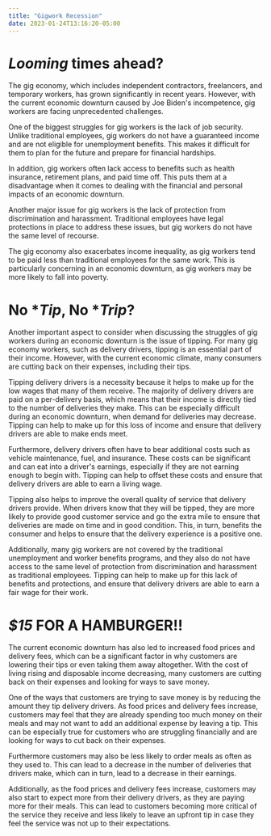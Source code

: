 ```yaml
---
title: "Gigwork Recession"
date: 2023-01-24T13:16:20-05:00
---
```

# _Looming_ times ahead?

The gig economy, which includes independent contractors, freelancers, and temporary workers, has grown significantly in recent years. However, with the current economic downturn caused by Joe Biden's incompetence, gig workers are facing unprecedented challenges.  

One of the biggest struggles for gig workers is the lack of job security. Unlike traditional employees, gig workers do not have a guaranteed income and are not eligible for unemployment benefits. This makes it difficult for them to plan for the future and prepare for financial hardships. 

 In addition, gig workers often lack access to benefits such as health insurance, retirement plans, and paid time off. This puts them at a disadvantage when it comes to dealing with the financial and personal impacts of an economic downturn.

 Another major issue for gig workers is the lack of protection from discrimination and harassment. Traditional employees have legal protections in place to address these issues, but gig workers do not have the same level of recourse.  

 The gig economy also exacerbates income inequality, as gig workers tend to be paid less than traditional employees for the same work. This is particularly concerning in an economic downturn, as gig workers may be more likely to fall into poverty.  

# No **Tip*, No **Trip*?

Another important aspect to consider when discussing the struggles of gig workers during an economic downturn is the issue of tipping. For many gig economy workers, such as delivery drivers, tipping is an essential part of their income. However, with the current economic climate, many consumers are cutting back on their expenses, including their tips.

Tipping delivery drivers is a necessity because it helps to make up for the low wages that many of them receive. The majority of delivery drivers are paid on a per-delivery basis, which means that their income is directly tied to the number of deliveries they make. This can be especially difficult during an economic downturn, when demand for deliveries may decrease. Tipping can help to make up for this loss of income and ensure that delivery drivers are able to make ends meet.

Furthermore, delivery drivers often have to bear additional costs such as vehicle maintenance, fuel, and insurance. These costs can be significant and can eat into a driver's earnings, especially if they are not earning enough to begin with. Tipping can help to offset these costs and ensure that delivery drivers are able to earn a living wage.

Tipping also helps to improve the overall quality of service that delivery drivers provide. When drivers know that they will be tipped, they are more likely to provide good customer service and go the extra mile to ensure that deliveries are made on time and in good condition. This, in turn, benefits the consumer and helps to ensure that the delivery experience is a positive one.

Additionally, many gig workers are not covered by the traditional unemployment and worker benefits programs, and they also do not have access to the same level of protection from discrimination and harassment as traditional employees. Tipping can help to make up for this lack of benefits and protections, and ensure that delivery drivers are able to earn a fair wage for their work.

# _$15_ FOR A HAMBURGER!!

The current economic downturn has also led to increased food prices and delivery fees, which can be a significant factor in why customers are lowering their tips or even taking them away altogether. With the cost of living rising and disposable income decreasing, many customers are cutting back on their expenses and looking for ways to save money.

One of the ways that customers are trying to save money is by reducing the amount they tip delivery drivers. As food prices and delivery fees increase, customers may feel that they are already spending too much money on their meals and may not want to add an additional expense by leaving a tip. This can be especially true for customers who are struggling financially and are looking for ways to cut back on their expenses.

Furthermore customers may also be less likely to order meals as often as they used to. This can lead to a decrease in the number of deliveries that drivers make, which can in turn, lead to a decrease in their earnings.

Additionally, as the food prices and delivery fees increase, customers may also start to expect more from their delivery drivers, as they are paying more for their meals. This can lead to customers becoming more critical of the service they receive and less likely to leave an upfront tip in case they feel the service was not up to their expectations.
